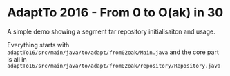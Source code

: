 # AdaptTo 2016 - From 0 to O(ak) in 30

A simple demo showing a segment tar repository initialisaiton and usage.

Everything starts with
`adaptTo16/src/main/java/to/adapt/from02oak/Main.java` and the core
part is all in
`adaptTo16/src/main/java/to/adapt/from02oak/repository/Repository.java`

